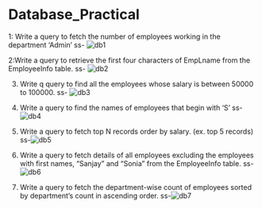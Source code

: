 # Database_Practical
1:  Write a query to fetch the number of employees working in the department ‘Admin’
ss-  ![db1](https://user-images.githubusercontent.com/100198213/161970607-a84bf4f9-587a-4dff-a6ce-c1019ba67592.png)

2:Write a query to retrieve the first four characters of  EmpLname from the EmployeeInfo table.
ss- ![db2](https://user-images.githubusercontent.com/100198213/161971252-2520a725-e5cf-4e13-b49b-4c721a168349.png)

3. Write q query to find all the employees whose salary is between 50000 to 100000.
ss- ![db3](https://user-images.githubusercontent.com/100198213/161971384-35a76a29-1f4e-4776-a826-c1dba8b131aa.png)

4. Write a query to find the names of employees that begin with ‘S’
ss- ![db4](https://user-images.githubusercontent.com/100198213/161971448-edda4833-2018-4bdc-9e2e-31d0ef479739.png)

5. Write a query to fetch top N records order by salary. (ex. top 5 records)
ss-![db5](https://user-images.githubusercontent.com/100198213/161971579-f5bec791-8fa4-4353-b587-682bd792bc56.png)

6. Write a query to fetch details of all employees excluding the employees with first names, “Sanjay” and “Sonia” from the EmployeeInfo table.
ss- ![db6](https://user-images.githubusercontent.com/100198213/161971649-c1b806a1-554a-4a94-8338-f4b9577378eb.png)

7. Write a query to fetch the department-wise count of employees sorted by department’s count in ascending order.
ss-![db7](https://user-images.githubusercontent.com/100198213/161971700-d3a1a766-cf6e-42b6-a4ef-d4a28df2a87e.png)
